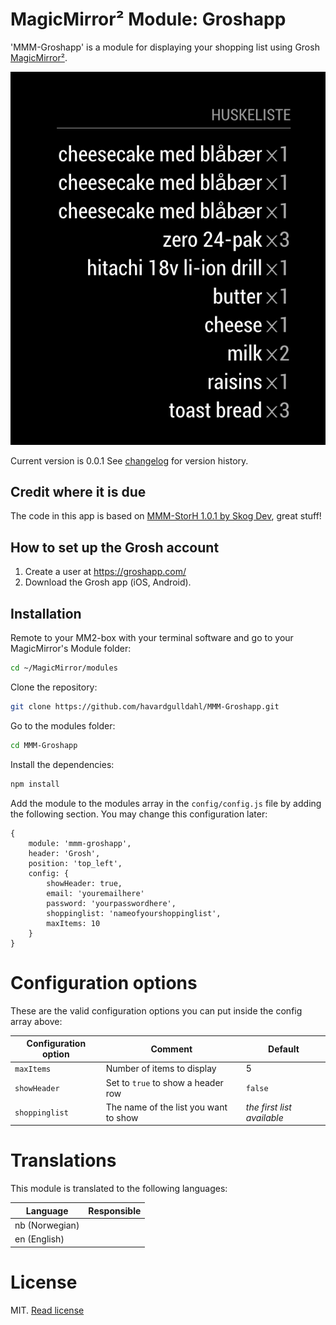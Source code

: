 # MagicMirror² Module: Groshapp

'MMM-Groshapp' is a module for displaying your shopping list using Grosh [MagicMirror²](https://magicmirror.builders/).

![Simple](images/image.png)

Current version is 0.0.1
See [changelog](CHANGELOG.md "Version history") for version history.

## Credit where it is due

The code in this app is based on [MMM-StorH 1.0.1 by Skog Dev](https://github.com/SkogDev/MMM-StorH), great stuff!

## How to set up the Grosh account

1. Create a user at https://groshapp.com/
2. Download the Grosh app (iOS, Android).

## Installation

Remote to your MM2-box with your terminal software and go to your MagicMirror's Module folder:

```bash
cd ~/MagicMirror/modules
```

Clone the repository:

```bash
git clone https://github.com/havardgulldahl/MMM-Groshapp.git
```

Go to the modules folder:

```bash
cd MMM-Groshapp
```

Install the dependencies:

```bash
npm install
```

Add the module to the modules array in the `config/config.js` file by adding the following section. You may change this configuration later:

```
{
	module: 'mmm-groshapp',
	header: 'Grosh',
	position: 'top_left',
	config: {
		showHeader: true,
		email: 'youremailhere'
		password: 'yourpasswordhere',
		shoppinglist: 'nameofyourshoppinglist',
		maxItems: 10
	}
}
```

# Configuration options

These are the valid configuration options you can put inside the config array above:

| Configuration option | Comment                               | Default                    |
| -------------------- | ------------------------------------- | -------------------------- |
| `maxItems`           | Number of items to display            | 5                          |
| `showHeader`         | Set to `true` to show a header row    | `false`                    |
| `shoppinglist`       | The name of the list you want to show | _the first list available_ |

# Translations

This module is translated to the following languages:

| Language       | Responsible |
| -------------- | ----------- |
| nb (Norwegian) |             |
| en (English)   |             |

# License

MIT. [Read license](License)

